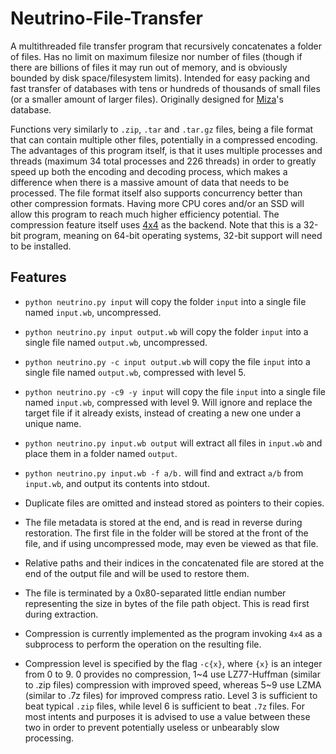 # Neutrino-File-Transfer
A multithreaded file transfer program that recursively concatenates a folder of files.
Has no limit on maximum filesize nor number of files (though if there are billions of files it may run out of memory, and is obviously bounded by disk space/filesystem limits).
Intended for easy packing and fast transfer of databases with tens or hundreds of thousands of small files (or a smaller amount of larger files).
Originally designed for [Miza](https://github.com/thomas-xin/Miza)'s database.

Functions very similarly to `.zip`, `.tar` and `.tar.gz` files, being a file format that can contain multiple other files, potentially in a compressed encoding.
The advantages of this program itself, is that it uses multiple processes and threads (maximum 34 total processes and 226 threads) in order to greatly speed up both the encoding and decoding process, which makes a difference when there is a massive amount of data that needs to be processed.
The file format itself also supports concurrency better than other compression formats.
Having more CPU cores and/or an SSD will allow this program to reach much higher efficiency potential.
The compression feature itself uses [4x4](https://www.sac.sk/files.php?d=7&l=4) as the backend. Note that this is a 32-bit program, meaning on 64-bit operating systems, 32-bit support will need to be installed.
## Features
- `python neutrino.py input` will copy the folder `input` into a single file named `input.wb`, uncompressed.
- `python neutrino.py input output.wb` will copy the folder `input` into a single file named `output.wb`, uncompressed.
- `python neutrino.py -c input output.wb` will copy the file `input` into a single file named `output.wb`, compressed with level 5.
- `python neutrino.py -c9 -y input` will copy the file `input` into a single file named `input.wb`, compressed with level 9. Will ignore and replace the target file if it already exists, instead of creating a new one under a unique name.
- `python neutrino.py input.wb output` will extract all files in `input.wb` and place them in a folder named `output`.
- `python neutrino.py input.wb -f a/b.` will find and extract `a/b` from `input.wb`, and output its contents into stdout.


- Duplicate files are omitted and instead stored as pointers to their copies.
- The file metadata is stored at the end, and is read in reverse during restoration.
The first file in the folder will be stored at the front of the file, and if using uncompressed mode, may even be viewed as that file.
- Relative paths and their indices in the concatenated file are stored at the end of the output file and will be used to restore them.
- The file is terminated by a 0x80-separated little endian number representing the size in bytes of the file path object. This is read first during extraction.
- Compression is currently implemented as the program invoking `4x4` as a subprocess to perform the operation on the resulting file.
- Compression level is specified by the flag `-c{x}`, where `{x}` is an integer from 0 to 9. 0 provides no compression, 1~4 use LZ77-Huffman (similar to .zip files) compression with improved speed, whereas 5~9 use LZMA (similar to .7z files) for improved compress ratio. Level 3 is sufficient to beat typical `.zip` files, while level 6 is sufficient to beat `.7z` files. For most intents and purposes it is advised to use a value between these two in order to prevent potentially useless or unbearably slow processing.
